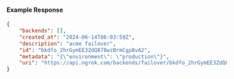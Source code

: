 <!-- Code generated for API Clients. DO NOT EDIT. -->

#### Example Response

```json
{
	"backends": [],
	"created_at": "2024-06-14T06:03:59Z",
	"description": "acme failover",
	"id": "bkdfo_2hrGymEE3ZdQ878wzBrmCgpBvA2",
	"metadata": "{\"environment\": \"production\"}",
	"uri": "https://api.ngrok.com/backends/failover/bkdfo_2hrGymEE3ZdQ878wzBrmCgpBvA2"
}
```
